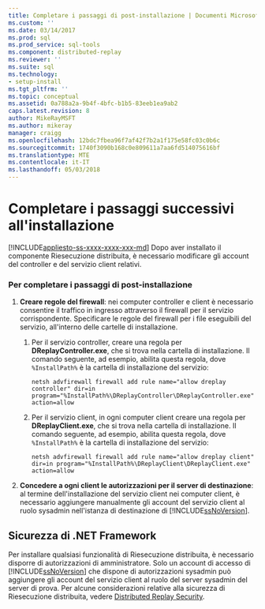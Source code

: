 ```yaml
---
title: Completare i passaggi di post-installazione | Documenti Microsoft
ms.custom: ''
ms.date: 03/14/2017
ms.prod: sql
ms.prod_service: sql-tools
ms.component: distributed-replay
ms.reviewer: ''
ms.suite: sql
ms.technology:
- setup-install
ms.tgt_pltfrm: ''
ms.topic: conceptual
ms.assetid: 0a788a2a-9b4f-4bfc-b1b5-83eeb1ea9ab2
caps.latest.revision: 8
author: MikeRayMSFT
ms.author: mikeray
manager: craigg
ms.openlocfilehash: 12bdc7fbea96f7af42f7b2a1f175e58fc03c0b6c
ms.sourcegitcommit: 1740f3090b168c0e809611a7aa6fd514075616bf
ms.translationtype: MTE
ms.contentlocale: it-IT
ms.lasthandoff: 05/03/2018
---
```

# <a name="complete-the-post-installation-steps"></a>Completare i passaggi successivi all'installazione
[!INCLUDE[appliesto-ss-xxxx-xxxx-xxx-md](../../includes/appliesto-ss-xxxx-xxxx-xxx-md.md)]
  Dopo aver installato il componente Riesecuzione distribuita, è necessario modificare gli account del controller e del servizio client relativi.  
  
### <a name="to-complete-the-post-installation-steps"></a>Per completare i passaggi di post-installazione  
  
1.  **Creare regole del firewall**: nei computer controller e client è necessario consentire il traffico in ingresso attraverso il firewall per il servizio corrispondente. Specificare le regole del firewall per i file eseguibili del servizio, all'interno delle cartelle di installazione.  
  
    1.  Per il servizio controller, creare una regola per **DReplayController.exe**, che si trova nella cartella di installazione. Il comando seguente, ad esempio, abilita questa regola, dove `%InstallPath%` è la cartella di installazione del servizio:  
  
         `netsh advfirewall firewall add rule name="allow dreplay controller" dir=in program="%InstallPath%\DReplayController\DReplayController.exe" action=allow`  
  
    2.  Per il servizio client, in ogni computer client creare una regola per **DReplayClient.exe**, che si trova nella cartella di installazione. Il comando seguente, ad esempio, abilita questa regola, dove `%InstallPath%` è la cartella di installazione del servizio:  
  
         `netsh advfirewall firewall add rule name="allow dreplay client" dir=in program="%InstallPath%\DReplayClient\DReplayClient.exe" action=allow`  
  
2.  **Concedere a ogni client le autorizzazioni per il server di destinazione**: al termine dell'installazione del servizio client nei computer client, è necessario aggiungere manualmente gli account del servizio client al ruolo sysadmin nell'istanza di destinazione di [!INCLUDE[ssNoVersion](../../includes/ssnoversion-md.md)].  
  
## <a name="net-framework-security"></a>Sicurezza di .NET Framework  
 Per installare qualsiasi funzionalità di Riesecuzione distribuita, è necessario disporre di autorizzazioni di amministratore. Solo un account di accesso di [!INCLUDE[ssNoVersion](../../includes/ssnoversion-md.md)] che dispone di autorizzazioni sysadmin può aggiungere gli account del servizio client al ruolo del server sysadmin del server di prova. Per alcune considerazioni relative alla sicurezza di Riesecuzione distribuita, vedere [Distributed Replay Security](../../tools/distributed-replay/distributed-replay-security.md).  
  
  
